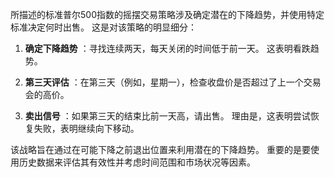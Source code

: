 所描述的标准普尔500指数的摇摆交易策略涉及确定潜在的下降趋势，并使用特定标准决定何时出售。 这是对该策略的明显细分：

1. **确定下降趋势** ：寻找连续两天，每天关闭的时间低于前一天。 这表明看跌趋势。

2. **第三天评估** ：在第三天（例如，星期一），检查收盘价是否超过了上一个交易会的高价。

3. **卖出信号** ：如果第三天的结束比前一天高，请出售。 理由是，这表明尝试恢复失败，表明继续向下移动。

该战略旨在通过在可能下降之前退出位置来利用潜在的下降趋势。 重要的是要使用历史数据来评估其有效性并考虑时间范围和市场状况等因素。